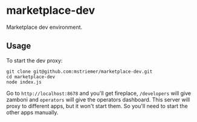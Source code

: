marketplace-dev
===============

Marketplace dev environment.

Usage
-----

To start the dev proxy:

```
git clone git@github.com:mstriemer/marketplace-dev.git
cd marketplace-dev
node index.js
```

Go to `http://localhost:8678` and you'll get fireplace, `/developers`
will give zamboni and `operators` will give the operators dashboard.
This server will proxy to different apps, but it won't start them. So
you'll need to start the other apps manually.
